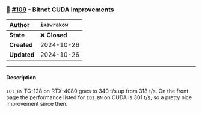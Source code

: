 ### 🔀 [#109](https://github.com/ikawrakow/ik_llama.cpp/pull/109) - Bitnet CUDA improvements

| **Author** | `ikawrakow` |
| :--- | :--- |
| **State** | ❌ **Closed** |
| **Created** | 2024-10-26 |
| **Updated** | 2024-10-26 |

---

#### Description

`IQ1_BN` TG-128 on RTX-4080 goes to 340 t/s up from 318 t/s.
On the front page the performance listed for `IQ1_BN` on CUDA is 301 t/s, so a pretty nice improvement since then.